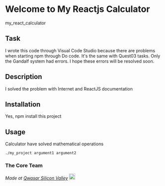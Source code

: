 # Welcome to My Reactjs Calculator
my_react_calculator

## Task
I wrote this code through Visual Code Studio because there are problems when starting npm through Do code. It's the same with Quest03 tasks. Only the Gandalf system had errors. I hope these errors will be resolved soon.

## Description
I solved the problem with Internet and ReactJS documentation

## Installation
Yes, npm install this project

## Usage
Calculator have solved mathematical operations
```
./my_project argument1 argument2
```

### The Core Team


<span><i>Made at <a href='https://qwasar.io'>Qwasar Silicon Valley</a></i></span>
<span><img alt='Qwasar Silicon Valley Logo' src='https://storage.googleapis.com/qwasar-public/qwasar-logo_50x50.png' width='20px'></span>
